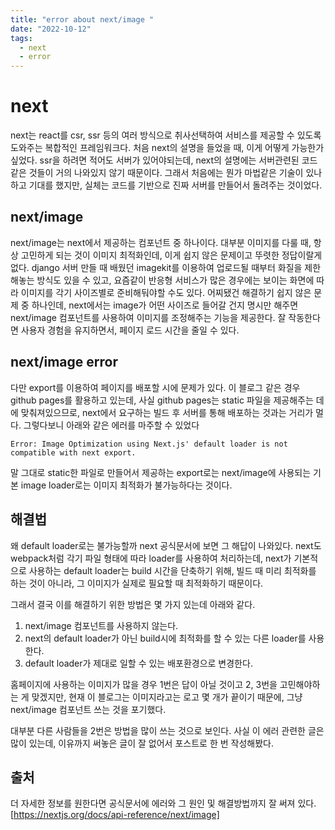 ```yaml
---
title: "error about next/image "
date: "2022-10-12"
tags:
  - next
  - error
---
```


# next

next는 react를 csr, ssr 등의 여러 방식으로 취사선택하여 서비스를 제공할 수 있도록 도와주는 복합적인 프레임워크다. 처음 next의 설명을 들었을 때, 이게 어떻게 가능한가 싶었다.
ssr을 하려면 적어도 서버가 있어야되는데, next의 설명에는 서버관련된 코드같은 것들이 거의 나와있지 않기 때문이다.
그래서 처음에는 뭔가 마법같은 기술이 있나하고 기대를 했지만, 실체는 코드를 기반으로 진짜 서버를 만들어서 돌려주는 것이었다.

## next/image

next/image는 next에서 제공하는 컴포넌트 중 하나이다.
대부분 이미지를 다룰 때, 항상 고민하게 되는 것이 이미지 최적화인데, 이게 쉽지 않은 문제이고 뚜렷한 정답이랄게 없다.
django 서버 만들 때 배웠던 imagekit를 이용하여 업로드될 때부터 화질을 제한해놓는 방식도 있을 수 있고, 요즘같이 반응형 서비스가 많은 경우에는 보이는 화면에 따라 이미지를 각기 사이즈별로 준비해둬야할 수도 있다.
어찌됐건 해결하기 쉽지 않은 문제 중 하나인데, next에서는 image가 어떤 사이즈로 들어갈 건지 명시만 해주면 next/image 컴포넌트를 사용하여 이미지를 조정해주는 기능을 제공한다.
잘 작동한다면 사용자 경험을 유지하면서, 페이지 로드 시간을 줄일 수 있다.

## next/image error

다만 export를 이용하여 페이지를 배포할 시에 문제가 있다. 이 블로그 같은 경우 github pages를 활용하고 있는데, 사실 github pages는 static 파일을 제공해주는 데에 맞춰져있으므로, next에서 요구하는 빌드 후 서버를 통해 배포하는 것과는 거리가 멀다.
그렇다보니 아래와 같은 에러를 마주할 수 있었다

```
Error: Image Optimization using Next.js' default loader is not compatible with next export.
```

말 그대로 static한 파일로 만들어서 제공하는 export로는 next/image에 사용되는 기본 image loader로는 이미지 최적화가 불가능하다는 것이다.

## 해결법

왜 default loader로는 불가능할까
next 공식문서에 보면 그 해답이 나와있다.
next도 webpack처럼 각기 파일 형태에 따라 loader를 사용하여 처리하는데, next가 기본적으로 사용하는 default loader는 build 시간을 단축하기 위해, 빌드 때 미리 최적화를 하는 것이 아니라, 그 이미지가 실제로 필요할 때 최적화하기 때문이다.

그래서 결국 이를 해결하기 위한 방법은 몇 가지 있는데 아래와 같다.

1. next/image 컴포넌트를 사용하지 않는다.
2. next의 default loader가 아닌 build시에 최적화를 할 수 있는 다른 loader를 사용한다.
3. default loader가 제대로 일할 수 있는 배포환경으로 변경한다.

홈페이지에 사용하는 이미지가 많을 경우 1번은 답이 아닐 것이고 2, 3번을 고민해야하는 게 맞겠지만, 현재 이 블로그는 이미지라고는 로고 몇 개가 끝이기 때문에, 그냥 next/image 컴포넌트 쓰는 것을 포기했다.

대부분 다른 사람들을 2번은 방법을 많이 쓰는 것으로 보인다.
사실 이 에러 관련한 글은 많이 있는데, 이유까지 써놓은 글이 잘 없어서 포스트로 한 번 작성해봤다.

## 출처

더 자세한 정보를 원한다면 공식문서에 에러와 그 원인 및 해결방법까지 잘 써져 있다.
[https://nextjs.org/docs/api-reference/next/image]
